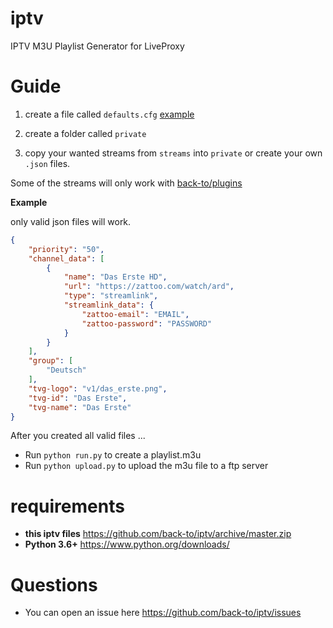 # iptv

IPTV M3U Playlist Generator for LiveProxy

# Guide

1. create a file called `defaults.cfg` [example](https://github.com/back-to/iptv/blob/master/example/defaults.example.cfg)

2. create a folder called `private`

3. copy your wanted streams from `streams` into `private`
   or create your own `.json` files.

Some of the streams will only work with [back-to/plugins](https://github.com/back-to/plugins)

**Example**

only valid json files will work.

```json
{
    "priority": "50",
    "channel_data": [
        {
            "name": "Das Erste HD",
            "url": "https://zattoo.com/watch/ard",
            "type": "streamlink",
            "streamlink_data": {
                "zattoo-email": "EMAIL",
                "zattoo-password": "PASSWORD"
            }
        }
    ],
    "group": [
        "Deutsch"
    ],
    "tvg-logo": "v1/das_erste.png",
    "tvg-id": "Das Erste",
    "tvg-name": "Das Erste"
}
```

After you created all valid files ...

- Run `python run.py` to create a playlist.m3u
- Run `python upload.py` to upload the m3u file to a ftp server

# requirements

- **this iptv files** https://github.com/back-to/iptv/archive/master.zip
- **Python 3.6+** https://www.python.org/downloads/

# Questions

- You can open an issue here https://github.com/back-to/iptv/issues
